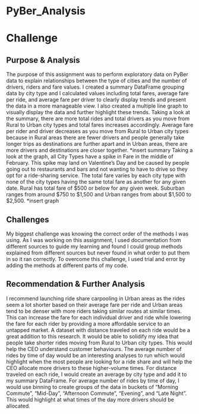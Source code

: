 # PyBer_Analysis 
# Challenge

Purpose & Analysis
--

The purpose of this assignment was to perform exploratory data on PyBer data to explain relationships between the type of cities and the number of drivers, riders and fare values. I created a summary DataFrame grouping data by city type and I calculated values including total fares, average fare per ride, and average fare per driver to clearly display trends and present the data in a more manageable view. I also created a multiple line graph to visually display the data and further highlight these trends. 
Taking a look at the summary, there are more total rides and total drivers as you move from Rural to Urban city types and total fares increases accordingly. Average fare per rider and driver decreases as you move from Rural to Urban city types because in Rural areas there are fewer drivers and people generally take longer trips as destinations are further apart and in Urban areas, there are more drivers and destinations are closer together. 
*insert summary
Taking a look at the graph, all City Types have a spike in Fare in the middle of February. This spike may land on Valentine’s Day and be caused by people going out to restaurants and bars and not wanting to have to drive so they opt for a ride-sharing service. The total fare varies by each city type with none of the city types having the same total fare as another for any given date. Rural has total fare of $500 or below for any given week. Suburban ranges from around $750 to $1,500 and Urban ranges from about $1,500 to $2,500. 
*insert graph


Challenges
--
My biggest challenge was knowing the correct order of the methods I was using. As I was working on this assignment, I used documentation from different sources to guide my learning and found I could group methods explained from different sources but never found in what order to put them in so it ran correctly. 
To overcome this challenge, I used trial and error by adding the methods at different parts of my code. 

Recommendation & Further Analysis
--

I recommend launching ride share carpooling in Urban areas as the rides seem a lot shorter based on their average fare per ride and Urban areas tend to be denser with more riders taking similar routes at similar times. This can increase the fare for each individual driver and ride while lowering the fare for each rider by providing a more affordable service to an untapped market. 
A dataset with distance traveled on each ride would be a great addition to this research. It would be able to solidify my idea that people take shorter rides moving from Rural to Urban city types. This would help the CEO understand customer behaviours. 
The average number of rides by time of day would be an interesting analyses to run which would highlight when the most people are looking for a ride share and will help the CEO allocate more drivers to these higher-volume times. 
For distance traveled on each ride, I would create an average by city type and add it to my summary DataFrame.
For average number of rides by time of day, I would use binning to create groups of the data in buckets of “Morning Commute”, “Mid-Day”, “Afternoon Commute”, “Evening”, and “Late Night”. This would highlight at what times of the day more drivers should be allocated. 


